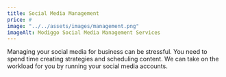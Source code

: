 ```yaml
---
title: Social Media Management
price: #
image: "../../assets/images/management.png"
imageAlt: Modiggo Social Media Management Services
---
```


Managing your social media for business can be stressful. You need to spend time creating strategies and scheduling content. We can take on the workload for you by running your social media accounts.